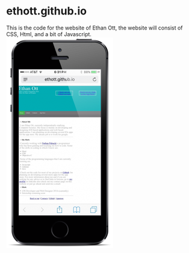 # ethott.github.io
This is the code for the website of Ethan Ott, the website will consist of CSS, Html, and a bit of Javascript. 
 ![Alt Text](https://raw.githubusercontent.com/ethott/ethott.github.io/master/IphoneView.png)



